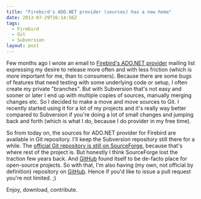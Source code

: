 ```yaml
---
title: "Firebird's ADO.NET provider (sources) has a new home"
date: 2013-07-29T16:14:56Z
tags:
  - Firebird
  - Git
  - Subversion
layout: post
---
```

Few months ago I wrote an email to [Firebird's ADO.NET provider][1] mailing list expressing my desire to release more often and with less friction (which is more important for me, than to consumers). Because there are some bugs of features that need testing with some underlying code or setup, I often create my private "branches". But with Subversion that's not easy and sooner or later I end up with multiple copies of sources, manually merging changes etc. So I decided to make a move and move sources to Git. I recently started using it for a lot of my projects and it's really way better compared to Subversion if you're doing a lot of small changes and jumping back and forth (which is what I do, because I do provider in my free time).

<!-- excerpt -->

So from today on, the sources for ADO.NET provider for Firebird are available in Git repository. I'll keep the Subversion repository still there for a while. The [official Git repository is still on SourceForge][2], because that's where rest of the project is. But honestly I think SourceForge lost the traction few years back. And [GitHub][3] found itself to be de-facto place for open-source projects. So with that, I'm also having (my own, not official by definition) repository on [GitHub][4]. Hence if you'd like to issue a pull request you're not limited. ;)

Enjoy, download, contribute.

[1]: http://www.firebirdsql.org/en/net-provider/
[2]: https://sourceforge.net/p/firebird/NETProvider/ci/master/tree/
[3]: https://github.com
[4]: https://github.com/cincuranet/FirebirdSql.Data.FirebirdClient